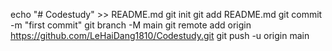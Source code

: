 echo "# Codestudy" >> README.md
git init
git add README.md
git commit -m "first commit"
git branch -M main
git remote add origin https://github.com/LeHaiDang1810/Codestudy.git
git push -u origin main
